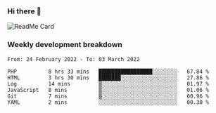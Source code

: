 ### Hi there 👋

<!--
**itzcy/itzcy** is a ✨ _special_ ✨ repository because its `README.md` (this file) appears on your GitHub profile.

Here are some ideas to get you started:

- 🔭 I’m currently working on ...
- 🌱 I’m currently learning ...
- 👯 I’m looking to collaborate on ...
- 🤔 I’m looking for help with ...
- 💬 Ask me about ...
- 📫 How to reach me: ...
- 😄 Pronouns: ...
- ⚡ Fun fact: ...
-->
![ReadMe Card](https://github-readme-stats.vercel.app/api?username=itzcy&show_icons=true&title_color=2d3198&icon_color=797cb8&text_color=24292e&bg_color=f6f8fa)

### Weekly development breakdown
<!--START_SECTION:waka-->

```text
From: 24 February 2022 - To: 03 March 2022

PHP          8 hrs 33 mins   █████████████████░░░░░░░░   67.84 %
HTML         3 hrs 30 mins   ███████░░░░░░░░░░░░░░░░░░   27.86 %
Log          14 mins         ▒░░░░░░░░░░░░░░░░░░░░░░░░   01.97 %
JavaScript   8 mins          ▒░░░░░░░░░░░░░░░░░░░░░░░░   01.06 %
Git          7 mins          ▒░░░░░░░░░░░░░░░░░░░░░░░░   00.96 %
YAML         2 mins          ░░░░░░░░░░░░░░░░░░░░░░░░░   00.30 %
```

<!--END_SECTION:waka-->
